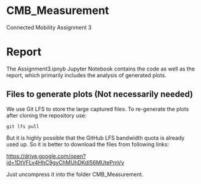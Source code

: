 # CMB_Measurement
Connected Mobility Assignment 3

Report
======================

The Assignment3.ipnyb Jupyter Notebook contains the code as well as the report, which primarily includes the analysis of generated plots.


Files to generate plots (Not necessarily needed)
---------------------

We use Git LFS to store the large captured files. To re-generate the plots after cloning the repository use:

```
git lfs pull
```

But it is highly possible that the GitHub LFS bandwidth quota is already used up. So it is better to download the files from following links:

https://drive.google.com/open?id=1DtVFLv4HhC9gyChMUhDKdI56MUtePmVv

Just uncompress it into the folder CMB_Measurement.
